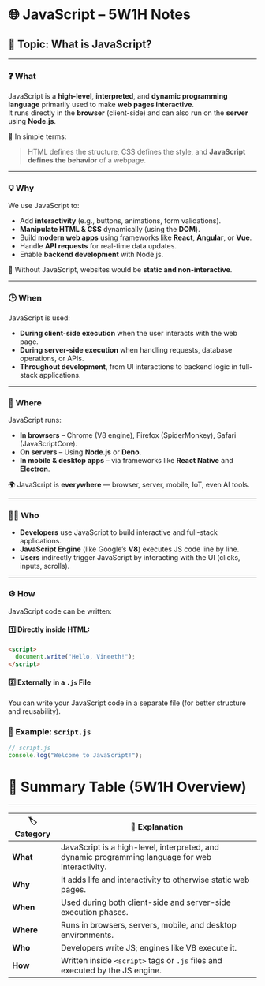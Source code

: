 # 🌐 JavaScript – 5W1H Notes

## 🧩 Topic: What is JavaScript?

---

### ❓ **What**
JavaScript is a **high-level**, **interpreted**, and **dynamic programming language** primarily used to make **web pages interactive**.  
It runs directly in the **browser** (client-side) and can also run on the **server** using **Node.js**.

🧠 In simple terms:  
> HTML defines the structure, CSS defines the style, and **JavaScript defines the behavior** of a webpage.

---

### 💡 **Why**
We use JavaScript to:
- Add **interactivity** (e.g., buttons, animations, form validations).  
- **Manipulate HTML & CSS** dynamically (using the **DOM**).  
- Build **modern web apps** using frameworks like **React**, **Angular**, or **Vue**.  
- Handle **API requests** for real-time data updates.  
- Enable **backend development** with Node.js.

🚀 Without JavaScript, websites would be **static and non-interactive**.

---

### 🕒 **When**
JavaScript is used:
- **During client-side execution** when the user interacts with the web page.  
- **During server-side execution** when handling requests, database operations, or APIs.  
- **Throughout development**, from UI interactions to backend logic in full-stack applications.

---

### 📍 **Where**
JavaScript runs:
- **In browsers** – Chrome (V8 engine), Firefox (SpiderMonkey), Safari (JavaScriptCore).  
- **On servers** – Using **Node.js** or **Deno**.  
- **In mobile & desktop apps** – via frameworks like **React Native** and **Electron**.

🌍 JavaScript is **everywhere** — browser, server, mobile, IoT, even AI tools.

---

### 👨‍💻 **Who**
- **Developers** use JavaScript to build interactive and full-stack applications.  
- **JavaScript Engine** (like Google’s **V8**) executes JS code line by line.  
- **Users** indirectly trigger JavaScript by interacting with the UI (clicks, inputs, scrolls).

---

### ⚙️ **How**
JavaScript code can be written:

#### 1️⃣ Directly inside HTML:
```html
<script>
  document.write("Hello, Vineeth!");
</script>
```

#### 2️⃣ Externally in a `.js` File

You can write your JavaScript code in a separate file (for better structure and reusability).

### 📁 Example: `script.js`
```javascript
// script.js
console.log("Welcome to JavaScript!");
```
# 🧭 Summary Table (5W1H Overview)
---
| 🏷️ Category | 💬 Explanation                                                                                   |
| ------------ | ------------------------------------------------------------------------------------------------ |
| **What**     | JavaScript is a high-level, interpreted, and dynamic programming language for web interactivity. |
| **Why**      | It adds life and interactivity to otherwise static web pages.                                    |
| **When**     | Used during both client-side and server-side execution phases.                                   |
| **Where**    | Runs in browsers, servers, mobile, and desktop environments.                                     |
| **Who**      | Developers write JS; engines like V8 execute it.                                                 |
| **How**      | Written inside `<script>` tags or `.js` files and executed by the JS engine.                     |

